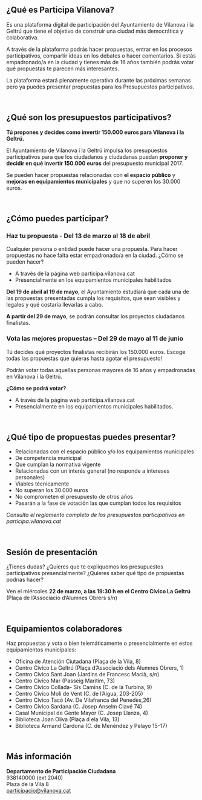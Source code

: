 ## ¿Qué es Participa Vilanova?

Es una plataforma digital de participación del Ayuntamiento de Vilanova i la Geltrú que tiene el objetivo de construir una ciudad más democrática y colaborativa.

A través de la plataforma podrás hacer propuestas, entrar en los procesos participativos, compartir ideas en los debates o hacer comentarios. Si estás empadronado/a en la ciudad y tienes más de 16 años también podrás votar qué propuestas te parecen más interesantes.

La plataforma estará plenamente operativa durante las próximas semanas pero ya puedes presentar propuestas para los Presupuestos participativos.

<br />

## ¿Qué son los presupuestos participativos?

**Tú propones y decides como invertir 150.000 euros para Vilanova i la Geltrú.**

El Ayuntamiento de Vilanova i la Geltrú impulsa los presupuestos participativos para que los ciudadanos y ciudadanas puedan **proponer y decidir en qué invertir 150.000 euros** del presupuesto municipal 2017.

Se pueden hacer propuestas relacionadas con **el espacio público** y **mejoras en equipamientos municipales** y que no superen los 30.000 euros.

<br />

## ¿Cómo puedes participar?

<h3 class="section-heading section-heading__spaced">Haz tu propuesta - Del 13 de marzo al 18 de abril</h3>

Cualquier persona o entidad puede hacer una propuesta. Para hacer propuestas no hace falta estar empadronado/a en la ciudad. ¿Cómo se pueden hacer?

- A través de la página web participa.vilanova.cat
- Presencialmente en los equipamientos municipales habilitados

**Del 19 de abril al 19 de mayo**, el Ayuntamiento estudiará que cada una de las propuestas presentadas cumpla los requisitos, que sean visibles y legales y qué costaría llevarlas a cabo.

**A partir del 29 de mayo**, se podrán consultar los proyectos ciudadanos finalistas.

<h3 class="section-heading section-heading__spaced">Vota las mejores propuestas – Del 29 de mayo al 11 de junio</h3>

Tú decides qué proyectos finalistas recibirán los 150.000 euros. Escoge todas las propuestas que quieras hasta agotar el presupuesto!

Podrán votar todas aquellas personas mayores de 16 años y empadronadas en Vilanova i la Geltrú.

**¿Cómo se podrá votar?**

- A través de la página web participa.vilanova.cat
- Presencialmente en los equipamientos municipales habilitados.

<br />

## ¿Qué tipo de propuestas puedes presentar?

- Relacionadas con el espacio público y/o los equipamientos municipales
- De competencia municipal
- Que cumplan la normativa vigente
- Relacionadas con un interés general (no responde a intereses personales)
- Viables técnicamente
- No superan los 30.000 euros
- No comprometen el presupuesto de otros años
- Pasarán a la fase de votación las que cumplan todos los requisitos

*Consulta el reglamento completo de los presupuestos participativos en participa.vilanova.cat*

<br />

## Sesión de presentación

¿Tienes dudas? ¿Quieres que te expliquemos los presupuestos participativos presencialmente? ¿Quieres saber qué tipo de propuestas podrías hacer?

Ven el miércoles **22 de marzo, a las 19:30 h en el Centro Cívico La Geltrú** (Plaça de l’Associació d’Alumnes Obrers s/n)

<br />

## Equipamientos colaboradores

Haz propuestas y vota o bien telemáticamente o presencialmente en estos equipamientos municipales:

- Oficina de Atención Ciutadana (Plaça de la Vila, 8)
- Centro Cívico La Geltrú (Plaça d’Associació dels Alumnes Obrers, 1)
- Centro Cívico Sant Joan (Jardins de Francesc Macià, s/n)
- Centro Cívico Mar (Passeig Marítim, 73)
- Centro Cívico Collada- Sis Camins (C. de la Turbina, 9)
- Centro Cívico Molí de Vent (C. de l’Aigua, 203-205)
- Centro Cívico Tacó (Av. De Vilafranca del Penedès,26)
- Centro Cívico Sardana (C. Josep Anselm Clavé 74)
- Casal Municipal de Gente Mayor (C. Josep Llanza, 4)
- Biblioteca Joan Oliva (Plaça d ela Vila, 13)
- Biblioteca Armand Cardona (C. de Menéndez y Pelayo 15-17)

<br />

## Más información

**Departamento de Participación Ciudadana**<br />
938140000 (ext 2040)<br />
Plaza de la Vila 8<br />
[participacio@vilanova.cat](mailto:participacio@vilanova.cat)
